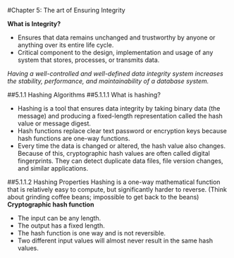 #Chapter 5: The art of Ensuring Integrity

**What is Integrity?**
- Ensures that data remains unchanged and trustworthy by anyone or anything over its entire life cycle.
- Critical component to the design, implementation and usage of any system that stores, processes, or transmits data.

_Having a well-controlled and well-defined data integrity system increases the stability, performance, and maintainability of a database system._

##5.1.1 Hashing Algorithms
##5.1.1.1 What is hashing?
- Hashing is a tool that ensures data integrity by taking binary data (the message) and producing a fixed-length representation called the hash value or message digest.
- Hash functions replace clear text password or encryption keys because hash functions are one-way functions.
- Every time the data is changed or altered, the hash value also changes. Because of this, cryptographic hash values are often called digital fingerprints. They can detect duplicate data files, file version changes, and similar applications.

##5.1.1.2 Hashing Properties
Hashing is a one-way mathematical function that is relatively easy to compute, but significantly harder to reverse. (Think about grinding coffee beans; impossible to get back to the beans)
**Cryptographic hash function**
- The input can be any length.
- The output has a fixed length.
- The hash function is one way and is not reversible.
- Two different input values will almost never result in the same hash values.
